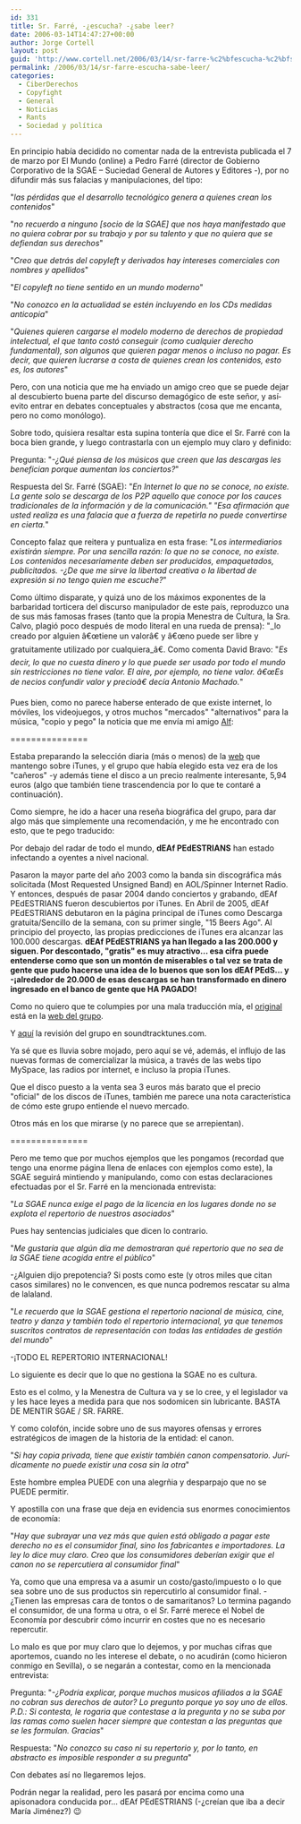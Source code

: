 ```yaml
---
id: 331
title: Sr. Farré, -¿escucha? -¿sabe leer?
date: 2006-03-14T14:47:27+00:00
author: Jorge Cortell
layout: post
guid: 'http://www.cortell.net/2006/03/14/sr-farre-%c2%bfescucha-%c2%bfsabe-leer/'
permalink: /2006/03/14/sr-farre-escucha-sabe-leer/
categories:
  - CiberDerechos
  - Copyfight
  - General
  - Noticias
  - Rants
  - Sociedad y polí­tica
---
```

En principio habí­a decidido no comentar nada de la entrevista publicada el 7 de marzo por El Mundo (online) a Pedro Farré (director de Gobierno Corporativo de la SGAE – Suciedad General de Autores y Editores -), por no difundir más sus falacias y manipulaciones, del tipo:
  
"_las pérdidas que el desarrollo tecnológico genera a quienes crean los contenidos_"
  
"_no recuerdo a ninguno [socio de la SGAE] que nos haya manifestado que no quiera cobrar por su trabajo y por su talento y que no quiera que se defiendan sus derechos_"
  
"_Creo que detrás del copyleft y derivados hay intereses comerciales con nombres y apellidos_"
  
"_El copyleft no tiene sentido en un mundo moderno_"
  
"_No conozco en la actualidad se estén incluyendo en los CDs medidas anticopia_"
  
"_Quienes quieren cargarse el modelo moderno de derechos de propiedad intelectual, el que tanto costó conseguir (como cualquier derecho fundamental), son algunos que quieren pagar menos o incluso no pagar. Es decir, que quieren lucrarse a costa de quienes crean los contenidos, esto es, los autores_"

Pero, con una noticia que me ha enviado un amigo creo que se puede dejar al descubierto buena parte del discurso demagógico de este señor, y así­ evito entrar en debates conceptuales y abstractos (cosa que me encanta, pero no como monólogo).

Sobre todo, quisiera resaltar esta supina tonterí­a que dice el Sr. Farré con la boca bien grande, y luego contrastarla con un ejemplo muy claro y definido:

Pregunta: "_-¿Qué piensa de los músicos que creen que las descargas les benefician porque aumentan los conciertos?_"
  
Respuesta del Sr. Farré (SGAE): "_En Internet lo que no se conoce, no existe. La gente solo se descarga de los P2P aquello que conoce por los cauces tradicionales de la información y de la comunicación." "Esa afirmación que usted realiza es una falacia que a fuerza de repetirla no puede convertirse en cierta._"

Concepto falaz que reitera y puntualiza en esta frase: "_Los intermediarios existirán siempre. Por una sencilla razón: lo que no se conoce, no existe. Los contenidos necesariamente deben ser producidos, empaquetados, publicitados. -¿De que me sirve la libertad creativa o la libertad de expresión si no tengo quien me escuche?_"

Como último disparate, y quizá uno de los máximos exponentes de la barbaridad torticera del discurso manipulador de este paí­s, reproduzco una de sus más famosas frases (tanto que la propia Menestra de Cultura, la Sra. Calvo, plagió poco después de modo literal en una rueda de prensa): "_lo creado por alguien â€œtiene un valorâ€ y â€œno puede ser libre y gratuitamente utilizado por cualquiera_â€. Como comenta David Bravo: "_Es decir, lo que no cuesta dinero y lo que puede ser usado por todo el mundo sin restricciones no tiene valor. El aire, por ejemplo, no tiene valor. â€œEs de necios confundir valor y precioâ€ decí­a Antonio Machado._"

Pues bien, como no parece haberse enterado de que existe internet, lo móviles, los videojuegos, y otros muchos "mercados" "alternativos" para la música, "copio y pego" la noticia que me enví­a mi amigo [Alf](http://www.faq-mac.com):

===============

Estaba preparando la selección diaria (más o menos) de la [web](http://www.soundtracktunes.com) que mantengo sobre iTunes, y el grupo que habí­a elegido esta vez era de los "cañeros" -y además tiene el disco a un precio realmente interesante, 5,94 euros (algo que también tiene trascendencia por lo que te contaré a continuación).

Como siempre, he ido a hacer una reseña biográfica del grupo, para dar algo más que simplemente una recomendación, y me he encontrado con esto, que te pego traducido:

Por debajo del radar de todo el mundo, **dEAf PEdESTRIANS** han estado infectando a oyentes a nivel nacional.

Pasaron la mayor parte del año 2003 como la banda sin discográfica más solicitada (Most Requested Unsigned Band) en AOL/Spinner Internet Radio. Y entonces, después de pasar 2004 dando conciertos y grabando, dEAf PEdESTRIANS fueron descubiertos por iTunes. En Abril de 2005, dEAf PEdESTRIANS debutaron en la página principal de iTunes como Descarga gratuita/Sencillo de la semana, con su primer single, "15 Beers Ago". Al principio del proyecto, las propias predicciones de iTunes era alcanzar las 100.000 descargas. **dEAf PEdESTRIANS ya han llegado a las 200.000 y siguen. Por descontado, "gratis" es muy atractivo... esa cifra puede entenderse como que son un montón de miserables o tal vez se trata de gente que pudo hacerse una idea de lo buenos que son los dEAf PEdS... y -¡alrededor de 20.000 de esas descargas se han transformado en dinero ingresado en el banco de gente que HA PAGADO!**

Como no quiero que te columpies por una mala traducción mí­a, el [original](http://www.deafpeds.com/band.html) está en la [web del grupo](http://www.deafpeds.com).

Y [aquí­](http://www.faq-mac.com/bitacoras/itunes/?p=220) la revisión del grupo en soundtracktunes.com.

Ya sé que es lluvia sobre mojado, pero aquí­ se vé, además, el influjo de las nuevas formas de comercializar la música, a través de las webs tipo MySpace, las radios por internet, e incluso la propia iTunes.

Que el disco puesto a la venta sea 3 euros más barato que el precio "oficial" de los discos de iTunes, también me parece una nota caracterí­stica de cómo este grupo entiende el nuevo mercado.

Otros más en los que mirarse (y no parece que se arrepientan).

===============

Pero me temo que por muchos ejemplos que les pongamos (recordad que tengo una enorme página llena de enlaces con ejemplos como este), la SGAE seguirá mintiendo y manipulando, como con estas declaraciones efectuadas por el Sr. Farré en la mencionada entrevista:

"_La SGAE nunca exige el pago de la licencia en los lugares donde no se explota el repertorio de nuestros asociados_"
  
Pues hay sentencias judiciales que dicen lo contrario.

"_Me gustarí­a que algún dí­a me demostraran qué repertorio que no sea de la SGAE tiene acogida entre el público_"
  
-¿Alguien dijo prepotencia? Si posts como este (y otros miles que citan casos similares) no le convencen, es que nunca podremos rescatar su alma de lalaland.

"_Le recuerdo que la SGAE gestiona el repertorio nacional de música, cine, teatro y danza y también todo el repertorio internacional, ya que tenemos suscritos contratos de representación con todas las entidades de gestión del mundo_"
  
-¡TODO EL REPERTORIO INTERNACIONAL!
  
Lo siguiente es decir que lo que no gestiona la SGAE no es cultura.
  
Esto es el colmo, y la Menestra de Cultura va y se lo cree, y el legislador va y les hace leyes a medida para que nos sodomicen sin lubricante. BASTA DE MENTIR SGAE / SR. FARRE.

Y como colofón, incide sobre uno de sus mayores ofensas y errores estratégicos de imagen de la historia de la entidad: el canon.

"_Si hay copia privada, tiene que existir también canon compensatorio. Jurí­dicamente no puede existir una cosa sin la otra_"
  
Este hombre emplea PUEDE con una alegrñia y desparpajo que no se PUEDE permitir.

Y apostilla con una frase que deja en evidencia sus enormes conocimientos de economí­a:

"_Hay que subrayar una vez más que quien está obligado a pagar este derecho no es el consumidor final, sino los fabricantes e importadores. La ley lo dice muy claro. Creo que los consumidores deberí­an exigir que el canon no se repercutiera al consumidor final_"
  
Ya, como que una empresa va a asumir un costo/gasto/impuesto o lo que sea sobre uno de sus productos sin repercutirlo al consumidor final. -¿Tienen las empresas cara de tontos o de samaritanos? Lo termina pagando el consumidor, de una forma u otra, o el Sr. Farré merece el Nobel de Economí­a por descubrir cómo incurrir en costes que no es necesario repercutir.

Lo malo es que por muy claro que lo dejemos, y por muchas cifras que aportemos, cuando no les interese el debate, o no acudirán (como hicieron conmigo en Sevilla), o se negarán a contestar, como en la mencionada entrevista:

Pregunta: "_-¿Podrí­a explicar, porque muchos musicos afiliados a la SGAE no cobran sus derechos de autor? Lo pregunto porque yo soy uno de ellos. P.D.: Si contesta, le rogaria que contestase a la pregunta y no se suba por las ramas como suelen hacer siempre que contestan a las preguntas que se les formulan. Gracias_"
  
Respuesta: "_No conozco su caso ni su repertorio y, por lo tanto, en abstracto es imposible responder a su pregunta_"
  
Con debates así­ no llegaremos lejos.
  
Podrán negar la realidad, pero les pasará por encima como una apisonadora conducida por... dEAf PEdESTRIANS (-¿creí­an que iba a decir Marí­a Jiménez?) 😉